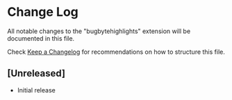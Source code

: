 # Change Log

All notable changes to the "bugbytehighlights" extension will be documented in this file.

Check [Keep a Changelog](http://keepachangelog.com/) for recommendations on how to structure this file.

## [Unreleased]

- Initial release